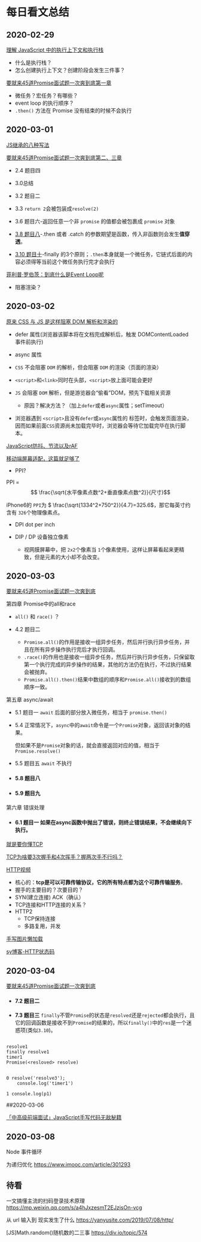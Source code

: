 # 每日看文总结

## 2020-02-29

[理解 JavaScript 中的执行上下文和执行栈](https://juejin.im/post/5ba32171f265da0ab719a6d7) 

- 什么是执行栈？
- 怎么创建执行上下文？创建阶段会发生三件事？



[要就来45道Promise面试题一次爽到底第一章](https://juejin.im/post/5e58c618e51d4526ed66b5cf)

- 微任务？宏任务？有哪些？
- event loop 的执行顺序？
- `.then()` 方法在 Promise 没有结束的时候不会执行



## 2020-03-01

[JS继承的八种写法]([http://yunxi.site/blog/2020/03/01/JavaScript%E7%BB%A7%E6%89%BF%E7%9A%84%E5%85%AB%E7%A7%8D%E5%86%99%E6%B3%95/](http://yunxi.site/blog/2020/03/01/JavaScript继承的八种写法/))

[要就来45道Promise面试题一次爽到底第二、三章](https://juejin.im/post/5e58c618e51d4526ed66b5cf)

- 2.4 题目四
- 3.0总结

- 3.2 题目二
- 3.3 `return 2`会被包装成`resolve(2)`
- 3.6 题目六-返回任意一个非 `promise` 的值都会被包裹成 `promise` 对象
- [3.8 题目八](https://juejin.im/post/5e58c618e51d4526ed66b5cf#heading-24)-.then 或者 .catch 的参数期望是函数，传入非函数则会发生**值穿透**。
- [3.10 题目十](https://juejin.im/post/5e58c618e51d4526ed66b5cf#heading-26)-finally 的3个原则；`.then`本身就是一个微任务，它链式后面的内容必须得等当前这个微任务执行完才会执行



[菲利普·罗伯茨：到底什么是Event Loop呢](https://www.youtube.com/watch?v=8aGhZQkoFbQ)

- 阻塞渲染？



## 2020-03-02

[原来 CSS 与 JS 是这样阻塞 DOM 解析和渲染的](https://juejin.im/post/59c60691518825396f4f71a1)

- defer 属性(浏览器该脚本将在文档完成解析后，触发 DOMContentLoaded 事件前执行)
- async 属性

- `CSS` 不会阻塞 `DOM` 的解析，但会阻塞 `DOM` 的渲染（页面的渲染）
- `<script>`和`<link>`同时在头部，`<script>`放上面可能会更好
- `JS` 会阻塞 `DOM` 解析，但是游览器会“偷看”DOM，预先下载相关资源
  - 原因？解决方法？（加上`defer`或者`async`属性；setTimeout）
- 浏览器遇到 `<script>`且没有`defer`或`async`属性的 标签时，会触发页面渲染，因而如果前面`CSS`资源尚未加载完毕时，浏览器会等待它加载完毕在执行脚本。

[JavaScript防抖、节流以及rAF]([http://yunxi.site/blog/2020/03/02/JavaScript%E9%98%B2%E6%8A%96%E3%80%81%E8%8A%82%E6%B5%81%E4%BB%A5%E5%8F%8ArAF/](http://yunxi.site/blog/2020/03/02/JavaScript防抖、节流以及rAF/))



[移动端屏幕适配，这篇就足够了](https://mp.weixin.qq.com/s/ochuruMnI3Mh7cGRpD7W0Q)

- PPI?

PPI = $$ \frac{\sqrt{水平像素点数^2+垂直像素点数^2}}{尺寸}$$

iPhone6的 `PPI`为 $ \frac{\sqrt{1334^2+750^2}}{4.7}=325.6$，那它每英寸约含有 `326`个物理像素点。

- DPI dot per inch

- DIP / DP 设备独立像素
  - 视网膜屏幕中，把 `2x2`个像素当 `1`个像素使用，这样让屏幕看起来更精致，但是元素的大小却不会改变。







## 2020-03-03

[要就来45道Promise面试题一次爽到底](https://juejin.im/post/5e58c618e51d4526ed66b5cf)

第四章 Promise中的all和race

- `all()` 和 `race()` ？

- 4.2 题目二
  - `Promise.all()`的作用是接收一组异步任务，然后并行执行异步任务，并且在所有异步操作执行完后才执行回调。
  - `.race()`的作用也是接收一组异步任务，然后并行执行异步任务，只保留取第一个执行完成的异步操作的结果，其他的方法仍在执行，不过执行结果会被抛弃。
  - `Promise.all().then()`结果中数组的顺序和`Promise.all()`接收到的数组顺序一致。

第五章 async/await

- 5.1 题目一 `await` 后面的部分放入微任务，相当于 `promise.then()`

- 5.4 正常情况下，`async`中的`await`命令是一个`Promise`对象，返回该对象的结果。

  但如果不是`Promise`对象的话，就会直接返回对应的值，相当于`Promise.resolve()`

- 5.5 题目五 `await` 不执行

- #### 5.8 题目八

- #### 5.9 题目九

第六章 错误处理

- #### 6.1 题目一 **如果在async函数中抛出了错误，则终止错误结果，不会继续向下执行。**



[就是要你懂TCP](http://jm.taobao.org/2017/06/08/20170608/)

[TCP为啥要3次握手和4次挥手？握两次手不行吗？](https://mp.weixin.qq.com/s/_pWRHVoYnPGym7GADLPUPw)

[HTTP视频](https://www.bilibili.com/video/av92859244?p=5)

- 核心的：**tcp是可以可靠传输协议，它的所有特点都为这个可靠传输服务**。
- 握手的主要目的？次要目的？
- SYN(建立连接) ACK（确认）
- TCP连接和HTTP连接的关系？
- HTTP2
  - TCP保持连接
  - 多路复用，并发

[手写图片懒加载]([http://47.98.159.95/my_blog/perform/004.html#%E6%96%B9%E6%A1%88%E4%B8%80-clientheight%E3%80%81scrolltop-%E5%92%8C-offsettop](http://47.98.159.95/my_blog/perform/004.html#方案一-clientheight、scrolltop-和-offsettop))

[sy博客-HTTP状态码](http://47.98.159.95/my_blog/http/004.html#_1xx)



## 2020-03-04

[要就来45道Promise面试题一次爽到底](https://juejin.im/post/5e58c618e51d4526ed66b5cf)

- #### 7.2 题目二

- **7.3 题目三** `finally`不管`Promise`的状态是`resolved`还是`rejected`都会执行，且它的回调函数是接收不到`Promise`的结果的，所以`finally()`中的`res`是一个迷惑项(类似`3.10`)。



```

resolve1
finally resolve1
timer1
Promise(<resloved> resolve)


0 resolve('resolve3');
    console.log('timer1')
    
1 console.log(p1)    
```





##2020-03-06

[「中高级前端面试」JavaScript手写代码无敌秘籍](https://juejin.im/post/5c9c3989e51d454e3a3902b6#heading-0)





## 2020-03-08

Node 事件循环



为递归优化 https://www.imooc.com/article/301293



## 待看

一文搞懂主流的扫码登录技术原理 https://mp.weixin.qq.com/s/a4hJxzesmT2EJzjsOn-vcg

从 url 输入到 现实发生了什么 https://yanyusite.com/2019/07/08/http/

[JS]Math.random()随机数的二三事 https://div.io/topic/574

